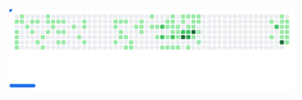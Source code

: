<picture>
  <source
    media="(prefers-color-scheme: dark)"
    srcset="https://raw.githubusercontent.com/JustinBouffard/JustinBouffard/github-breakout/images/breakout-dark.svg"
  />
  <source
    media="(prefers-color-scheme: light)"
    srcset="https://raw.githubusercontent.com/JustinBouffard/JustinBouffard/github-breakout/images/breakout-light.svg"
  />
  <img alt="Breakout Game" src="https://raw.githubusercontent.com/JustinBouffard/JustinBouffard/github-breakout/images/breakout-light.svg" />
</picture>
